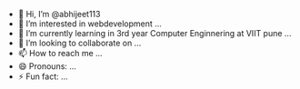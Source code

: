 - 👋 Hi, I’m @abhijeet113
- 👀 I’m interested in  webdevelopment ...
- 🌱 I’m currently learning in 3rd year Computer Enginnering at VIIT pune ...
- 💞️ I’m looking to collaborate on ...
- 📫 How to reach me ...
- 😄 Pronouns: ...
- ⚡ Fun fact: ...

<!---
abhijeet113/abhijeet113 is a ✨ special ✨ repository because its `README.md` (this file) appears on your GitHub profile.
You can click the Preview link to take a look at your changes.
--->
